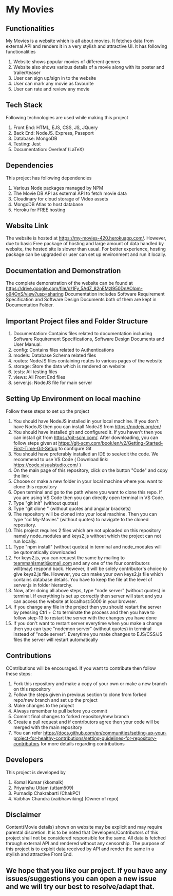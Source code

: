 # My Movies

## Functionalities

My Movies is a website which is all about movies. It fetches data from external API and renders it in a very stylish and attractive UI. It has following functionalities
1. Website shows popular movies of different genres
2. Website also shows various details of a movie along with its poster and trailer/teaser
3. User can sign up/sign in to the website
4. User can mark any movie as favourite
5. User can rate and review any movie

## Tech Stack

Following technologies are used while making this project
1. Front End: HTML, EJS, CSS, JS, JQuery
2. Back End: NodeJS. Express, Passport
3. Database: MongoDB
4. Testing: Jest
5. Documentation: Overleaf (LaTeX)

## Dependencies

This project has following dependencies
1. Various Node packages managed by NPM
2. The Movie DB API as external API to fetch movie data
3. Cloudinary for cloud storage of Video assets
4. MongoDB Atlas to host database
5. Heroku for FREE hosting 

## Website Link

The website is hosted at https://my-movies-420.herokuapp.com/. However, due to basic Free package of hosting and large amount of data handled by website, the hosted site is slower than usual. For better experience, hosting package can be upgraded or user can set up environment and run it locally.

## Documentation and Demonstration

The complete demonstration of the website can be found at https://drive.google.com/file/d/1Fy_5AdZ_82nEMzl950DnAOlpm-o94OnS/view?usp=sharing
Documentation includes Software Requirement Specification and Software Design Documents both of them are kept in Documentation Folder.

## Important Project files and Folder Structure

1. Documentation: Contains files related to documentation including Software Requirement Specifications, Software Design Documents and User Manual.
2. config: Contains files related to Authentications
3. models: Database Schema related files
4. routes: NodeJS files containing routes to various pages of the website
5. storage: Store the data which is rendered on website
6. tests: All testing files
7. views: All Front End files
8. server.js: NodeJS file for main server

## Setting Up Environment on local machine

Follow these steps to set up the project
1. You should have NodeJS installed in your local machine. If you don't have NodeJS then you can install NodeJS from https://nodejs.org/en/
2. You should have installed git and configured it. If you haven't then you can install git from https://git-scm.com/. After downloading, you can follow steps given at https://git-scm.com/book/en/v2/Getting-Started-First-Time-Git-Setup to configure Git
3. You should have preferably installed an IDE to see/edit the code. We recommend to use VS Code ( Download link: https://code.visualstudio.com/ )
4. On the main page of this repository, click on the button "Code" and copy the link
5. Choose or make a new folder in your local machine where you want to clone this repository
6. Open terminal and go to the path where you want to clone this repo. If you are using VS Code then you can directly open terminal in VS Code.
7. Type "git init" (without quotes)
8. Type "git clone <paste the copied link here>" (without quotes and angular brackets)
9. The repository will be cloned into your local machine. Then you can type "cd My-Movies" (without quotes) to navigate to the cloned repository.
10. This project requires 2 files which are not uploaded on this repository namely node_modules and keys2.js without which the project can not run locally.
11. Type "npm install" (without quotes) in terminal and node_modules will be qutomatically downloaded 
12. For keys2.js, you can request the same by mailing to teammahismati@gmail.com and any one of the four contributors will(may) respond back. However, it will be solely contributor's choice to give keys2.js file. However, you can make your own keys2.js file which contains database details. You have to keep the file at the level of server.js in folder hierarchy.
13. Now, after doing all above steps, type "node server" (without quotes) in terminal. If everything is set up correctly then server will start and you can access the website at localhost:5000 in your browser.
14. If you change any file in the project then you should restart the server by pressing Ctrl + C to terminate the process and then you have to follow step-13 to restart the server with the changes you have done
15. If you don't want to restart server everytime when you make a change then you can type "nodemon server" (without quotes) in terminal instead of "node server". Everytime you make changes to EJS/CSS/JS files the server will restart automatically

## Contributions

COntributions will be encouraged. If you want to contribute then follow these steps:
1. Fork this repository and make a copy of your own or make a new branch on this repository
2. Follow the steps given in previous section to clone from forked repo/new branch and set up the project
3. Make changes to the project
4. Always remember to pull before you commit
5. Commit final changes to forked repository/new branch
6. Create a pull request and if contributors agree then your code will be merged with the main repository
7. You can refer https://docs.github.com/en/communities/setting-up-your-project-for-healthy-contributions/setting-guidelines-for-repository-contributors for more details regarding contributions

## Developers

This project is developed by
1. Komal Kumar (kkomalk)
2. Priyanshu Uttam (uttam509)
3. Purnadip Chakrabarti (ChakPC)
4. Vaibhav Chandra (vaibhavviking) (Owner of repo)

## Disclaimer

Content(Movie details) shown on website may be explicit and may require parental discretion. It is to be noted that Developers/Contributors of this project shall not be considered responsible for the same. All data is fetched through external API and rendered without any censorship. The purpose of this project is to exploit data received by API and render the same in a stylish and attractive Front End.

## We hope that you like our project. If you have any issues/suggestions you can open a new issue and we will try our best to resolve/adapt that. 
